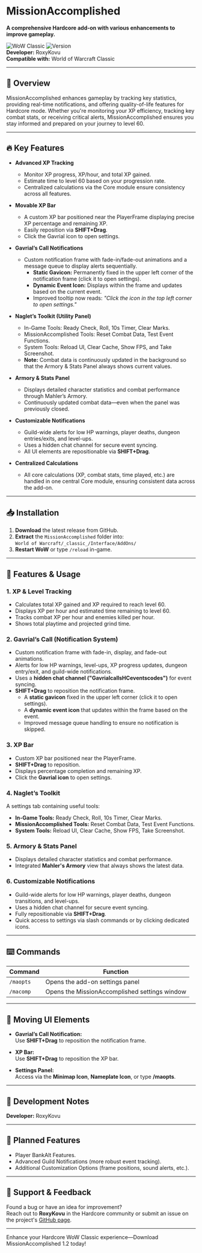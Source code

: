 # MissionAccomplished

**A comprehensive Hardcore add-on with various enhancements to improve gameplay.**

![WoW Classic](https://img.shields.io/badge/WoW-Classic-blue) ![Version](https://img.shields.io/badge/Version-1.4-blue)  
**Developer:** RoxyKovu  
**Compatible with:** World of Warcraft Classic 

---

## 🚀 Overview

MissionAccomplished enhances gameplay by tracking key statistics, providing real-time notifications, and offering quality-of-life features for Hardcore mode. Whether you're monitoring your XP efficiency, tracking key combat stats, or receiving critical alerts, MissionAccomplished ensures you stay informed and prepared on your journey to level 60.

---

## 🔥 Key Features

- **Advanced XP Tracking**  
  - Monitor XP progress, XP/hour, and total XP gained.  
  - Estimate time to level 60 based on your progression rate.  
  - Centralized calculations via the Core module ensure consistency across all features.

- **Movable XP Bar**  
  - A custom XP bar positioned near the PlayerFrame displaying precise XP percentage and remaining XP.  
  - Easily reposition via **SHIFT+Drag**.  
  - Click the Gavrial icon to open settings.

- **Gavrial’s Call Notifications**  
  - Custom notification frame with fade-in/fade-out animations and a message queue to display alerts sequentially.  
    - **Static Gavicon:** Permanently fixed in the upper left corner of the notification frame (click it to open settings).  
    - **Dynamic Event Icon:** Displays within the frame and updates based on the current event.  
    - Improved tooltip now reads: *"Click the icon in the top left corner to open settings."*

- **Naglet’s Toolkit (Utility Panel)**  
  - In-Game Tools: Ready Check, Roll, 10s Timer, Clear Marks.  
  - MissionAccomplished Tools: Reset Combat Data, Test Event Functions.  
  - System Tools: Reload UI, Clear Cache, Show FPS, and Take Screenshot.  
  - **Note:** Combat data is continuously updated in the background so that the Armory & Stats Panel always shows current values.

- **Armory & Stats Panel**  
  - Displays detailed character statistics and combat performance through Mahler’s Armory.  
  - Continuously updated combat data—even when the panel was previously closed.

- **Customizable Notifications**  
  - Guild-wide alerts for low HP warnings, player deaths, dungeon entries/exits, and level-ups.  
  - Uses a hidden chat channel for secure event syncing.  
  - All UI elements are repositionable via **SHIFT+Drag**.

- **Centralized Calculations**  
  - All core calculations (XP, combat stats, time played, etc.) are handled in one central Core module, ensuring consistent data across the add-on.

---

## 📥 Installation

1. **Download** the latest release from GitHub.
2. **Extract** the `MissionAccomplished` folder into:  
   `World of Warcraft/_classic_/Interface/AddOns/`
3. **Restart WoW** or type `/reload` in-game.

---

## 🔧 Features & Usage

### 1. XP & Level Tracking
- Calculates total XP gained and XP required to reach level 60.
- Displays XP per hour and estimated time remaining to level 60.
- Tracks combat XP per hour and enemies killed per hour.
- Shows total playtime and projected grind time.

### 2. Gavrial’s Call (Notification System)
- Custom notification frame with fade-in, display, and fade-out animations.
- Alerts for low HP warnings, level-ups, XP progress updates, dungeon entry/exit, and guild-wide notifications.
- Uses a **hidden chat channel ("GavrialcallsHCeventscodes")** for event syncing.
- **SHIFT+Drag** to reposition the notification frame. 
  - A **static gavicon** fixed in the upper left corner (click it to open settings).  
  - A **dynamic event icon** that updates within the frame based on the event.  
  - Improved message queue handling to ensure no notification is skipped.

### 3. XP Bar
- Custom XP bar positioned near the PlayerFrame.
- **SHIFT+Drag** to reposition.
- Displays percentage completion and remaining XP.
- Click the **Gavrial icon** to open settings.

### 4. Naglet’s Toolkit
A settings tab containing useful tools:
- **In-Game Tools:** Ready Check, Roll, 10s Timer, Clear Marks.
- **MissionAccomplished Tools:** Reset Combat Data, Test Event Functions.
- **System Tools:** Reload UI, Clear Cache, Show FPS, Take Screenshot.

### 5. Armory & Stats Panel
- Displays detailed character statistics and combat performance.
- Integrated **Mahler's Armory** view that always shows the latest data.

### 6. Customizable Notifications
- Guild-wide alerts for low HP warnings, player deaths, dungeon transitions, and level-ups.
- Uses a hidden chat channel for secure event syncing.
- Fully repositionable via **SHIFT+Drag**.
- Quick access to settings via slash commands or by clicking dedicated icons.

---

## ⌨️ Commands

| Command                  | Function                                         |
|--------------------------|--------------------------------------------------|
| `/maopts`                | Opens the add-on settings panel                  |
| `/macomp`                | Opens the MissionAccomplished settings window    |           

---

## 🎯 Moving UI Elements

- **Gavrial’s Call Notification:**  
  Use **SHIFT+Drag** to reposition the notification frame.
  
- **XP Bar:**  
  Use **SHIFT+Drag** to reposition the XP bar.
  
- **Settings Panel:**  
  Access via the **Minimap Icon**, **Nameplate Icon**, or type **/maopts**.

---

## 📌 Development Notes

**Developer:** RoxyKovu

---

## 🔮 Planned Features
- Player BankAlt Features.
- Advanced Guild Notifications (more robust event tracking).
- Additional Customization Options (frame positions, sound alerts, etc.).

---

## 🤝 Support & Feedback

Found a bug or have an idea for improvement?  
Reach out to **RoxyKovu** in the Hardcore community or submit an issue on the project's [GitHub page](https://github.com/RoxyKovu).

---

Enhance your Hardcore WoW Classic experience—Download MissionAccomplished 1.2 today!
